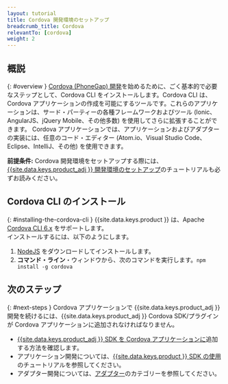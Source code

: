 ```yaml
---
layout: tutorial
title: Cordova 開発環境のセットアップ
breadcrumb_title: Cordova
relevantTo: [cordova]
weight: 2
---
```

<!-- NLS_CHARSET=UTF-8 -->
## 概説
{: #overview }
[Cordova (PhoneGap) 開発](https://cordova.apache.org/)を始めるために、ごく基本的で必要なステップとして、Cordova CLI をインストールします。Cordova CLI は、Cordova アプリケーションの作成を可能にするツールです。これらのアプリケーションは、サード・パーティーの各種フレームワークおよびツール (Ionic、AngularJS、jQuery Mobile、その他多数) を使用してさらに拡張することができます。
Cordova アプリケーションでは、アプリケーションおよびアダプターの実装には、任意のコード・エディター (Atom.io、Visual Studio Code、Eclipse、IntelliJ、その他) を使用できます。

**前提条件:** Cordova 開発環境をセットアップする際には、[{{site.data.keys.product_adj }} 開発環境のセットアップ](../mobilefirst/)のチュートリアルも必ずお読みください。

## Cordova CLI のインストール
{: #installing-the-cordova-cli }
{{site.data.keys.product }} は、Apache [Cordova CLI 6.x](https://www.npmjs.com/package/cordova) をサポートします。  
インストールするには、以下のようにします。

1. [NodeJS](https://nodejs.org/en/) をダウンロードしてインストールします。
2. **コマンド・ライン**・ウィンドウから、次のコマンドを実行します。`npm install -g cordova`

## 次のステップ
{: #next-steps }
Cordova アプリケーションで {{site.data.keys.product_adj }} 開発を続けるには、{{site.data.keys.product_adj }} Cordova SDK/プラグインが Cordova アプリケーションに追加されなければなりません。

* [{{site.data.keys.product_adj }} SDK を Cordova アプリケーションに](../../../application-development/sdk/cordova/)追加する方法を確認します。
* アプリケーション開発については、[{{site.data.keys.product }} SDK の使用](../../../application-development/)のチュートリアルを参照してください。
* アダプター開発については、[アダプター](../../../adapters/)のカテゴリーを参照してください。
